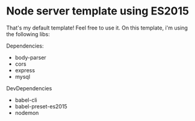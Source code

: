 # Node server template using ES2015

That's my default template! Feel free to use it.
On this template, i'm using the following libs:

Dependencies:
- body-parser
- cors
- express
- mysql

DevDependencies
- babel-cli
- babel-preset-es2015
- nodemon